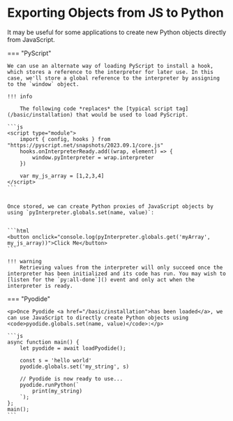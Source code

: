 # Exporting Objects from JS to Python

<p>It may be useful for some applications to create new Python objects directly from JavaScript.</p>

=== "PyScript"

    We can use an alternate way of loading PyScript to install a hook, which stores a reference to the interpreter for later use. In this case, we'll store a global reference to the interpreter by assigning to the `window` object.

    !!! info

        The following code *replaces* the [typical script tag](/basic/installation) that would be used to load PyScript.

    ```js
    <script type="module">
        import { config, hooks } from "https://pyscript.net/snapshots/2023.09.1/core.js"
        hooks.onInterpreterReady.add((wrap, element) => {
            window.pyInterpreter = wrap.interpreter
        })

        var my_js_array = [1,2,3,4]
    </script>
    ```
    

    Once stored, we can create Python proxies of JavaScript objects by using `pyInterpreter.globals.set(name, value)`:


    ```html
    <button onclick="console.log(pyInterpreter.globals.get('myArray', my_js_array))">Click Me</button>
    ```

    !!! warning
        Retrieving values from the interpreter will only succeed once the interpreter has been initialized and its code has run. You may wish to [listen for the `py:all-done`]() event and only act when the interpreter is ready.


=== "Pyodide"

    <p>Once Pyodide <a href="/basic/installation">has been loaded</a>, we can use JavaScript to directly create Python objects using <code>pyodide.globals.set(name, value)</code>:</p>

    ```js
    async function main() {
        let pyodide = await loadPyodide();

        const s = 'hello world'
        pyodide.globals.set('my_string', s)

        // Pyodide is now ready to use...
        pyodide.runPython(`
            print(my_string)
        `);
    };
    main(); 
    ```